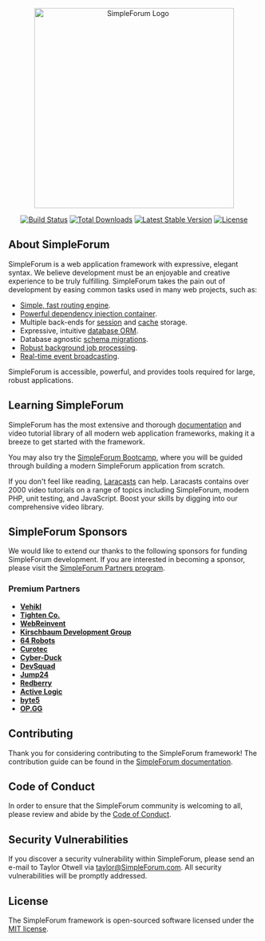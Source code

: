 <p align="center"><a href="https://SimpleForum.com" target="_blank"><img src="https://raw.githubusercontent.com/SimpleForum/art/master/logo-lockup/5%20SVG/2%20CMYK/1%20Full%20Color/SimpleForum-logolockup-cmyk-red.svg" width="400" alt="SimpleForum Logo"></a></p>

<p align="center">
<a href="https://github.com/SimpleForum/framework/actions"><img src="https://github.com/SimpleForum/framework/workflows/tests/badge.svg" alt="Build Status"></a>
<a href="https://packagist.org/packages/SimpleForum/framework"><img src="https://img.shields.io/packagist/dt/SimpleForum/framework" alt="Total Downloads"></a>
<a href="https://packagist.org/packages/SimpleForum/framework"><img src="https://img.shields.io/packagist/v/SimpleForum/framework" alt="Latest Stable Version"></a>
<a href="https://packagist.org/packages/SimpleForum/framework"><img src="https://img.shields.io/packagist/l/SimpleForum/framework" alt="License"></a>
</p>

## About SimpleForum

SimpleForum is a web application framework with expressive, elegant syntax. We believe development must be an enjoyable and creative experience to be truly fulfilling. SimpleForum takes the pain out of development by easing common tasks used in many web projects, such as:

- [Simple, fast routing engine](https://SimpleForum.com/docs/routing).
- [Powerful dependency injection container](https://SimpleForum.com/docs/container).
- Multiple back-ends for [session](https://SimpleForum.com/docs/session) and [cache](https://SimpleForum.com/docs/cache) storage.
- Expressive, intuitive [database ORM](https://SimpleForum.com/docs/eloquent).
- Database agnostic [schema migrations](https://SimpleForum.com/docs/migrations).
- [Robust background job processing](https://SimpleForum.com/docs/queues).
- [Real-time event broadcasting](https://SimpleForum.com/docs/broadcasting).

SimpleForum is accessible, powerful, and provides tools required for large, robust applications.

## Learning SimpleForum

SimpleForum has the most extensive and thorough [documentation](https://SimpleForum.com/docs) and video tutorial library of all modern web application frameworks, making it a breeze to get started with the framework.

You may also try the [SimpleForum Bootcamp](https://bootcamp.SimpleForum.com), where you will be guided through building a modern SimpleForum application from scratch.

If you don't feel like reading, [Laracasts](https://laracasts.com) can help. Laracasts contains over 2000 video tutorials on a range of topics including SimpleForum, modern PHP, unit testing, and JavaScript. Boost your skills by digging into our comprehensive video library.

## SimpleForum Sponsors

We would like to extend our thanks to the following sponsors for funding SimpleForum development. If you are interested in becoming a sponsor, please visit the [SimpleForum Partners program](https://partners.SimpleForum.com).

### Premium Partners

- **[Vehikl](https://vehikl.com/)**
- **[Tighten Co.](https://tighten.co)**
- **[WebReinvent](https://webreinvent.com/)**
- **[Kirschbaum Development Group](https://kirschbaumdevelopment.com)**
- **[64 Robots](https://64robots.com)**
- **[Curotec](https://www.curotec.com/services/technologies/SimpleForum/)**
- **[Cyber-Duck](https://cyber-duck.co.uk)**
- **[DevSquad](https://devsquad.com/hire-SimpleForum-developers)**
- **[Jump24](https://jump24.co.uk)**
- **[Redberry](https://redberry.international/SimpleForum/)**
- **[Active Logic](https://activelogic.com)**
- **[byte5](https://byte5.de)**
- **[OP.GG](https://op.gg)**

## Contributing

Thank you for considering contributing to the SimpleForum framework! The contribution guide can be found in the [SimpleForum documentation](https://SimpleForum.com/docs/contributions).

## Code of Conduct

In order to ensure that the SimpleForum community is welcoming to all, please review and abide by the [Code of Conduct](https://SimpleForum.com/docs/contributions#code-of-conduct).

## Security Vulnerabilities

If you discover a security vulnerability within SimpleForum, please send an e-mail to Taylor Otwell via [taylor@SimpleForum.com](mailto:taylor@SimpleForum.com). All security vulnerabilities will be promptly addressed.

## License

The SimpleForum framework is open-sourced software licensed under the [MIT license](https://opensource.org/licenses/MIT).
